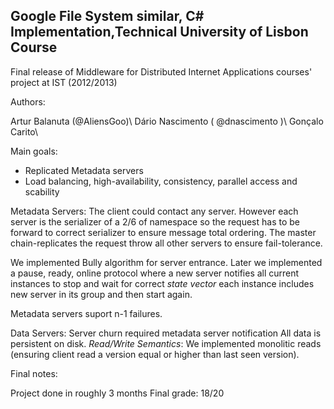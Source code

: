 Google File System similar, C# Implementation,Technical University of Lisbon Course
------------------------------------------------------------------------------------------
Final release of Middleware for Distributed Internet Applications courses' project at IST (2012/2013)

Authors:

Artur Balanuta (@AliensGoo)\\
Dário Nascimento ( @dnascimento )\\
Gonçalo Carito\\



Main goals:

- Replicated Metadata servers
- Load balancing, high-availability, consistency, parallel access and scability


Metadata Servers:
The client could contact any server. However each server is the serializer of a 2/6 of namespace so the request has to be forward to correct serializer to ensure message total ordering. The master chain-replicates the request throw all other servers to ensure fail-tolerance.

We implemented Bully algorithm for server entrance. Later we implemented a pause, ready, online protocol where a new server notifies all current instances to stop and wait for correct *state vector* each instance includes new server in its group and then start again.

Metadata servers suport n-1 failures.


Data Servers:
Server churn required metadata server notification
All data is persistent on disk.
*Read/Write Semantics*: We implemented monolitic reads (ensuring client read a version equal or higher than last seen version).


Final notes:

Project done in roughly 3 months
Final grade: 18/20


















